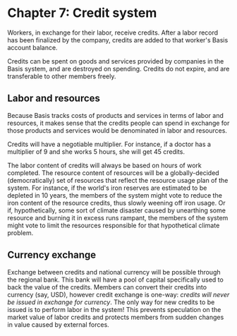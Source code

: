# Chapter 7: Credit system

Workers, in exchange for their labor, receive credits. After a labor record has been finalized by the company, credits are added to that worker's Basis account balance.

Credits can be spent on goods and services provided by companies in the Basis system, and are destroyed on spending. Credits do not expire, and are transferable to other members freely.

## Labor and resources

Because Basis tracks costs of products and services in terms of labor and resources, it makes sense that the credits people can spend in exchange for those products and services would be denominated in labor and resources.

Credits will have a negotiable multiplier. For instance, if a doctor has a multiplier of 9 and she works 5 hours, she will get 45 credits.

The labor content of credits will always be based on hours of work completed. The resource content of resources will be a globally-decided (democratically) set of resources that reflect the resource usage plan of the system. For instance, if the world's iron reserves are estimated to be depleted in 10 years, the members of the system might vote to reduce the iron content of the resource credits, thus slowly weening off iron usage. Or if, hypothetically, some sort of climate disaster caused by unearthing some resource and burning it in excess runs rampant, the members of the system might vote to limit the resources responsible for that hypothetical climate problem.

## Currency exchange

Exchange between credits and national currency will be possible through the regional bank. This bank will have a pool of capital specifically used to back the value of the credits. Members can convert their credits into currency (say, USD), however credit exchange is one-way: *credits will never be issued in exchange for currency*. The only way for new credits to be issued is to perform labor in the system! This prevents speculation on the market value of labor credits and protects members from sudden changes in value caused by external forces.

